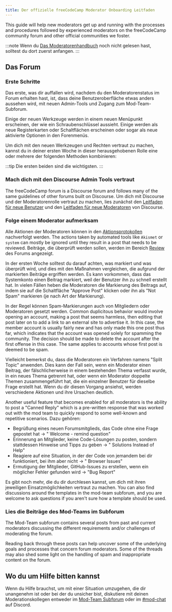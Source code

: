 ```yaml
---
title: Der offizielle freeCodeCamp Moderator Onboarding Leitfaden
---
```


This guide will help new moderators get up and running with the processes and procedures followed by experienced moderators on the freeCodeCamp community forum and other official communities we foster.

:::note
Wenn du [Das Moderatorenhandbuch](https://contribute.freecodecamp.org/#/moderator-handbook) noch nicht gelesen hast, solltest du dort zuerst anfangen.
:::

## Das Forum

### Erste Schritte

Das erste, was dir auffallen wird, nachdem du den Moderatorenstatus im Forum erhalten hast, ist, dass deine Benutzeroberfläche etwas anders aussehen wird, mit neuen Admin-Tools und Zugang zum Mod-Team-Subforum.

Einige der neuen Werkzeuge werden in einem neuen Menüpunkt erscheinen, der wie ein Schraubenschlüssel aussieht. Einige werden als neue Registerkarten oder Schaltflächen erscheinen oder sogar als neue aktivierte Optionen in den Forenmenüs.

Um dich mit den neuen Werkzeugen und Rechten vertraut zu machen, kannst du in deiner ersten Woche in dieser herausgehobenen Rolle eine oder mehrere der folgenden Methoden kombinieren:

:::tip
Die ersten beiden sind die wichtigsten.
:::

### Mach dich mit den Discourse Admin Tools vertraut

The freeCodeCamp forum is a Discourse forum and follows many of the same guidelines of other forums built on Discourse. Um dich mit Discourse und der Moderatorenrolle vertraut zu machen, lies zunächst den [Leitfaden für neue Benutzer](https://meta.discourse.org/t/discourse-new-user-guide/96331) und den [Leitfaden für neue Moderatoren](https://meta.discourse.org/t/discourse-moderation-guide/63116) von Discourse.

### Folge einem Moderator aufmerksam

Alle Aktionen der Moderatoren können in den [Aktionsprotokollen](https://forum.freecodecamp.org/admin/logs/staff_action_logs) nachverfolgt werden. The actions taken by automated tools like `Akismet` or `system` can mostly be ignored until they result in a post that needs to be reviewed. Beiträge, die überprüft werden sollen, werden im Bereich [Review](https://forum.freecodecamp.org/review) des Forums angezeigt.

In der ersten Woche solltest du darauf achten, was markiert und was überprüft wird, und dies mit den Maßnahmen vergleichen, die aufgrund der markierten Beiträge ergriffen werden. Es kann vorkommen, dass das Systemkonto einen Beitrag markiert, weil der Benutzer ihn zu schnell erstellt hat. In vielen Fällen heben die Moderatoren die Markierung des Beitrags auf, indem sie auf die Schaltfläche "Approve Post" klicken oder ihn als "Not Spam" markieren (je nach Art der Markierung).

In der Regel können Spam-Markierungen auch von Mitgliedern oder Moderatoren gesetzt werden. Common duplicitous behavior would involve opening an account, making a post that seems harmless, then editing that post later on to add a link to an external site to advertise it. In this case, the member account is usually fairly new and has only made this one post thus far, which indicates that the account was opened solely for spamming the community. The decision should be made to delete the account after the first offense in this case. The same applies to accounts whose first post is deemed to be spam.

Vielleicht bemerkst du, dass die Moderatoren ein Verfahren namens "Split Topic" anwenden. Dies kann der Fall sein, wenn ein Moderator einen Beitrag, der fälschlicherweise in einem bestehenden Thema verfasst wurde, in ein neues Thema getrennt hat, oder wenn ein Moderator doppelte Themen zusammengeführt hat, die ein einzelner Benutzer für dieselbe Frage erstellt hat. Wenn du dir diesen Vorgang ansiehst, werden verschiedene Aktionen und ihre Ursachen deutlich.

Another useful feature that becomes enabled for all moderators is the ability to post a "Canned Reply" which is a pre-written response that was worked out with the mod team to quickly respond to some well-known and repetitive scenarios. Dazu gehören:

- Begrüßung eines neuen Forumsmitglieds, das Code ohne eine Frage gepostet hat -> " Welcome - remind question"
- Erinnerung an Mitglieder, keine Code-Lösungen zu posten, sondern stattdessen Hinweise und Tipps zu geben -> " Solutions Instead of Help"
- Reagiere auf eine Situation, in der der Code von jemandem bei dir funktioniert, bei ihm aber nicht -> " Browser Issues"
- Ermutigung der Mitglieder, GitHub-Issues zu erstellen, wenn ein möglicher Fehler gefunden wird -> "Bug Report"

Es gibt noch mehr, die du dir durchlesen kannst, um dich mit ihren jeweiligen Einsatzmöglichkeiten vertraut zu machen. You can also find discussions around the templates in the mod-team subforum, and you are welcome to ask questions if you aren't sure how a template should be used.

### Lies die Beiträge des Mod-Teams im Subforum

The Mod-Team subforum contains several posts from past and current moderators discussing the different requirements and/or challenges of moderating the forum.

Reading back through these posts can help uncover some of the underlying goals and processes that concern forum moderators. Some of the threads may also shed some light on the handling of spam and inappropriate content on the forum.

## Wo du um Hilfe bitten kannst

Wenn du Hilfe brauchst, um mit einer Situation umzugehen, die dir unangenehm ist oder bei der du unsicher bist, diskutiere mit deinen Moderationskollegen entweder im [Mod-Team Subforum](https://forum.freecodecamp.org/c/mod-team/4) oder im [#mod-chat](https://discord.com/channels/692816967895220344/693157007418720277) auf Discord.
